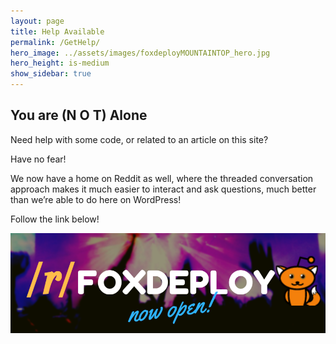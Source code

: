 ```yaml
---
layout: page
title: Help Available
permalink: /GetHelp/            
hero_image: ../assets/images/foxdeployMOUNTAINTOP_hero.jpg
hero_height: is-medium
show_sidebar: true
---
```

## You are (N O T) Alone
Need help with some code, or related to an article on this site?

Have no fear!

We now have a home on Reddit as well, where the threaded conversation approach makes it much easier to interact and ask questions, much better than we’re able to do here on WordPress!

Follow the link below!

<a href="https://reddit.com/r/foxdeploy"><img src="/assets/images/foxdeploySubreddit.png" alt="depicts a crowd of people in a night club with colored lights and says 'join the foxdeploy subrreddit today'" ></a><br>                